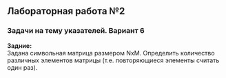 ## Лабораторная работа №2
### Задачи на тему указателей. Вариант 6

**Задние:**  
Задана символьная матрица размером NxM. Определить количество различных элементов матрицы (т.е. повторяющиеся элементы считать один раз).

